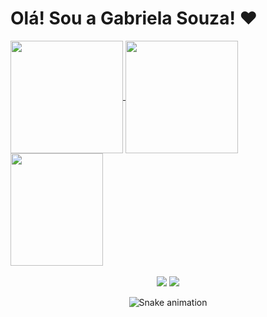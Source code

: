 <h1> Olá! Sou a Gabriela Souza! ♥ </h1>

<div>
  <a href="https://github.com/gabrielaguaru">
  <img height="180em"   align="center" src="https://github-readme-stats.vercel.app/api?username=gabrielaguaru&show_icons=true&theme=jolly&include_all_commits=true&count_private=true"/>
  <img height="180em"  align="center" src="https://github-readme-stats.vercel.app/api/top-langs/?username=gabrielaguaru&&layout=compact&hide=shell&theme=jolly"/>

  <img align="center" width="148" height="180" src="https://media.tenor.com/images/9feb64d53e2e048baf8d7c17cf13b5ac/tenor.gif">
</div>
 <br>
<div  align="center"> 
  <a href="https://www.instagram.com/gabiesz/" target="_blank"><img src="https://img.shields.io/badge/-Instagram-%23E4405F?style=for-the-badge&logo=instagram&logoColor=white" target="_blank"></a>
  <a href="https://www.linkedin.com/in/gabriela-souza-4538001b1/" target="_blank"><img src="https://img.shields.io/badge/-LinkedIn-%230077B5?style=for-the-badge&logo=linkedin&logoColor=white" target="_blank"></a> 
 
  ![Snake animation](https://github.com/gabrielaguaru/gabrielaguaru/blob/output/github-contribution-grid-snake.svg)
 
</div>
